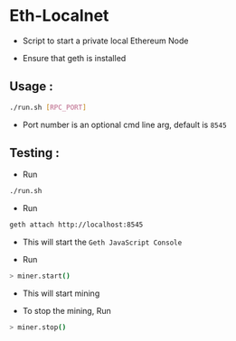# Eth-Localnet

* Script to start a private local Ethereum Node

* Ensure that geth is installed

## Usage : 

```bash 
./run.sh [RPC_PORT]
```

* Port number is an optional cmd line arg, default is `8545`

## Testing :

* Run
```bash 
./run.sh
```

* Run
```bash
geth attach http://localhost:8545
```

* This will start the `Geth JavaScript Console`

* Run
```bash
> miner.start()
```

* This will start mining

* To stop the mining, Run
```bash
> miner.stop()
```
